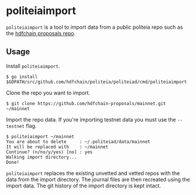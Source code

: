 # politeiaimport

`politeiaimport` is a tool to import data from a public politeia repo such as
the [hdfchain proposals repo](https://github.com/hdfchain-proposals/mainnet/).

## Usage 

Install `politeiaimport`.

    $ go install $GOPATH/src/github.com/hdfchain/politeia/politeiad/cmd/politeiaimport

Clone the repo you want to import.

    $ git clone https://github.com/hdfchain-proposals/mainnet.git ~/mainnet

Import the repo data.  If you're importing testnet data you must use the 
`--testnet` flag.

    $ politeiaimport ~/mainnet 
    You are about to delete     : ~/.politeiad/data/mainnet
    It will be replaced with    : ~/mainnet
    Continue? (n/no/y/yes) [no] : yes
    Walking import directory...
    Done!

`politeiaimport` replaces the existing unvetted and vetted repos with the data
from the import directory.  The journal files are then recreated using the
import data.  The git history of the import directory is kept intact.
